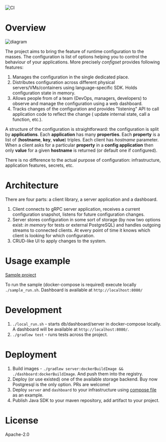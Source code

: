 ![CI](https://github.com/raymank26/configset/workflows/CI/badge.svg)

# Overview

![diagram](https://i.imgur.com/OEo5xik.png)

The project aims to bring the feature of runtime configuration to the masses. The configuration is list of options
helping you to control the behaviour of your applications. More precisely *configset* provides following features:

1. Manages the configuration in the single dedicated place.
2. Distributes configuration across different physical servers/VMs/containers using language-specific SDK. Holds configuration state in memory.
3. Allows people from of a team (DevOps, managers, developers) to observe and manage the configuration using a web dashboard.
4. Tracks changes of the configuration and provides "listening" API to call application code to reflect the change (
update internal state, call a function, etc.).

A structure of the configuration is straightforward: the configuration is split by **applications**. Each **application** 
has many **properties**. Each **property** is a list of (**hostname**, **key**, **value**) triples. Each client has *hostname*
parameter. When a client asks for a particular
**property** in a **config application** then only **value** for a given **hostname** is returned (or default one if configured).

There is no difference to the actual purpose of configuration: infrastructure, application features, secrets, etc.

# Architecture

There are four parts: a client library, a server application and a dashboard.

1. Client connects to gRPC server application, receives a current configuration snapshot, listens for future configuration changes.
2. Server stores configuration in some sort of storage (by now two options exist: *in memory* for tests or external PostgreSQL) and
handles outgoing streams to connected clients. At every point of time it knows which client is looking for which configuration.
3. CRUD-like UI to apply changes to the system.

# Usage example

[Sample project](https://github.com/configset/configset/tree/master/sample)

To run the sample (docker-compose is required) execute locally ```./sample_run.sh```. Dashboard is available at ```http://localhost:8080/```

# Development

1. ```./local_run.sh``` - starts db/dashboard/server in docker-compose locally. A dashboard will be available at
```http://localhost:8080/```.
2. ```./gradlew test``` - runs tests across the project.

# Deployment

1. Build images - `./gradlew server:dockerBuildImage && ./dashboard:dockerBuildImage`. And push them into the registry.
2. Deploy (or use existed) one of the available storage backend. Buy now Postgresql is the only option. PRs are welcome!
3. Deploy ```server``` and ```dashboard``` to your infrastructure using [compose file](https://github.com/configset/configset/blob/master/docker-compose.yml)
as an example.
4. Publish Java SDK to your maven repository, add artifact to your project.

# License

Apache-2.0
